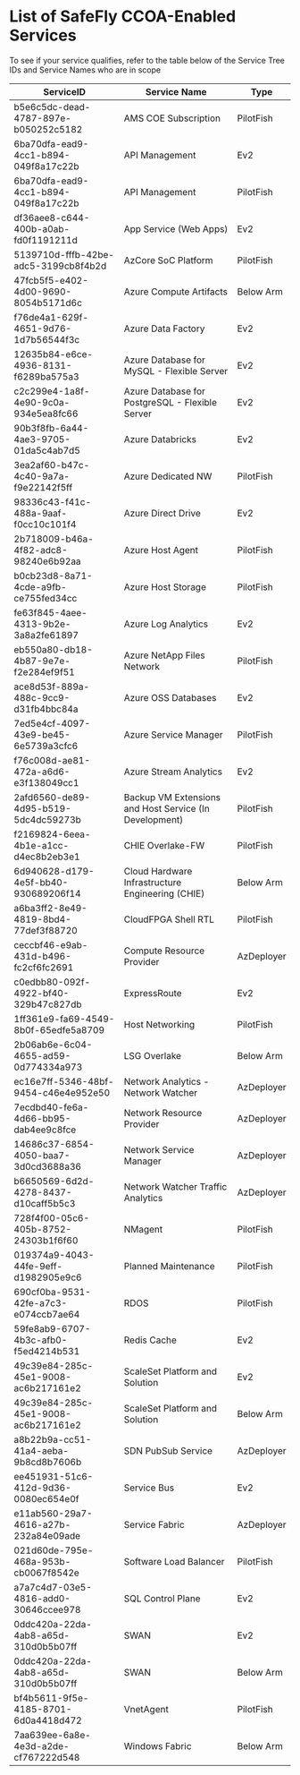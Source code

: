 # List of SafeFly CCOA-Enabled Services

To see if your service qualifies, refer to the table below of the Service Tree IDs and Service Names who are in scope 

| ServiceID                            | Service Name                                           | Type       |
|--------------------------------------|--------------------------------------------------------|------------|
| b5e6c5dc-dead-4787-897e-b050252c5182 | AMS COE Subscription                                   | PilotFish  |
| 6ba70dfa-ead9-4cc1-b894-049f8a17c22b | API Management                                         | Ev2        |
| 6ba70dfa-ead9-4cc1-b894-049f8a17c22b | API Management                                         | PilotFish  |
| df36aee8-c644-400b-a0ab-fd0f1191211d | App Service (Web Apps)                                 | Ev2        |
| 5139710d-fffb-42be-adc5-3199cb8f4b2d | AzCore SoC Platform                                    | PilotFish  |
| 47fcb5f5-e402-4d00-9690-8054b5171d6c | Azure Compute Artifacts                                | Below Arm  |
| f76de4a1-629f-4651-9d76-1d7b56544f3c | Azure Data Factory                                     | Ev2        |
| 12635b84-e6ce-4936-8131-f6289ba575a3 | Azure Database for MySQL - Flexible Server             | Ev2        |
| c2c299e4-1a8f-4e90-9c0a-934e5ea8fc66 | Azure Database for PostgreSQL - Flexible Server        | Ev2        |
| 90b3f8fb-6a44-4ae3-9705-01da5c4ab7d5 | Azure Databricks                                       | Ev2        |
| 3ea2af60-b47c-4c40-9a7a-f9e22142f5ff | Azure Dedicated NW                                     | PilotFish  |
| 98336c43-f41c-488a-9aaf-f0cc10c101f4 | Azure Direct Drive                                     | Ev2        |
| 2b718009-b46a-4f82-adc8-98240e6b92aa | Azure Host Agent                                       | PilotFish  |
| b0cb23d8-8a71-4cde-a9fb-ce755fed34cc | Azure Host Storage                                     | PilotFish  |
| fe63f845-4aee-4313-9b2e-3a8a2fe61897 | Azure Log Analytics                                    | Ev2        |
| eb550a80-db18-4b87-9e7e-f2e284ef9f51 | Azure NetApp Files Network                             | PilotFish  |
| ace8d53f-889a-488c-9cc9-d31fb4bbc84a | Azure OSS Databases                                    | Ev2        |
| 7ed5e4cf-4097-43e9-be45-6e5739a3cfc6 | Azure Service Manager                                  | PilotFish  |
| f76c008d-ae81-472a-a6d6-e3f138049cc1 | Azure Stream Analytics                                 | Ev2        |
| 2afd6560-de89-4d95-b519-5dc4dc59273b | Backup VM Extensions and Host Service (In Development) | PilotFish  |
| f2169824-6eea-4b1e-a1cc-d4ec8b2eb3e1 | CHIE Overlake-FW                                       | PilotFish  |
| 6d940628-d179-4e5f-bb40-930689206f14 | Cloud Hardware Infrastructure Engineering (CHIE)       | Below Arm  |
| a6ba3ff2-8e49-4819-8bd4-77def3f88720 | CloudFPGA Shell RTL                                    | PilotFish  |
| ceccbf46-e9ab-431d-b496-fc2cf6fc2691 | Compute Resource Provider                              | AzDeployer |
| c0edbb80-092f-4922-bf40-329b47c827db | ExpressRoute                                           | Ev2        |
| 1ff361e9-fa69-4549-8b0f-65edfe5a8709 | Host Networking                                        | PilotFish  |
| 2b06ab6e-6c04-4655-ad59-0d774334a973 | LSG Overlake                                           | Below Arm  |
| ec16e7ff-5346-48bf-9454-c46e4e952e50 | Network Analytics - Network Watcher                    | AzDeployer |
| 7ecdbd40-fe6a-4d66-bb95-dab4ee9c8fce | Network Resource Provider                              | AzDeployer |
| 14686c37-6854-4050-baa7-3d0cd3688a36 | Network Service Manager                                | AzDeployer |
| b6650569-6d2d-4278-8437-d10caff5b5c3 | Network Watcher Traffic Analytics                      | AzDeployer |
| 728f4f00-05c6-405b-8752-24303b1f6f60 | NMagent                                                | PilotFish  |
| 019374a9-4043-44fe-9eff-d1982905e9c6 | Planned Maintenance                                    | PilotFish  |
| 690cf0ba-9531-42fe-a7c3-e074ccb7ae64 | RDOS                                                   | PilotFish  |
| 59fe8ab9-6707-4b3c-afb0-f5ed4214b531 | Redis Cache                                            | Ev2        |
| 49c39e84-285c-45e1-9008-ac6b217161e2 | ScaleSet Platform and Solution                         | Ev2        |
| 49c39e84-285c-45e1-9008-ac6b217161e2 | ScaleSet Platform and Solution                         | Below Arm  |
| a8b22b9a-cc51-41a4-aeba-9b8cd8b7606b | SDN PubSub Service                                     | AzDeployer |
| ee451931-51c6-412d-9d36-0080ec654e0f | Service Bus                                            | Ev2        |
| e11ab560-29a7-4616-a27b-232a84e09ade | Service Fabric                                         | AzDeployer |
| 021d60de-795e-468a-953b-cb0067f8542e | Software Load Balancer                                 | PilotFish  |
| a7a7c4d7-03e5-4816-add0-30646ccee978 | SQL Control Plane                                      | Ev2        |
| 0ddc420a-22da-4ab8-a65d-310d0b5b07ff | SWAN                                                   | Ev2        |
| 0ddc420a-22da-4ab8-a65d-310d0b5b07ff | SWAN                                                   | Below Arm  |
| bf4b5611-9f5e-4185-8701-6d0a4418d472 | VnetAgent                                              | PilotFish  |
| 7aa639ee-6a8e-4e3d-a2de-cf767222d548 | Windows Fabric                                         | Below Arm  |